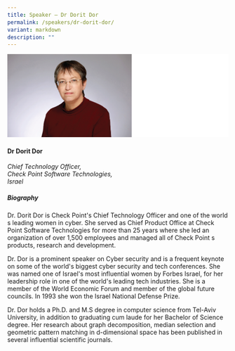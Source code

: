 ```yaml
---
title: Speaker – Dr Dorit Dor
permalink: /speakers/dr-dorit-dor/
variant: markdown
description: ""
---
```

![](/images/2024%20speakers/Dorit_Dor.png)
#### **Dr Dorit Dor**

*Chief Technology Officer, <br> Check Point Software Technologies, <br>Israel*

##### **Biography**
Dr. Dorit Dor is Check Point's Chief Technology Officer and one of the world s leading women in cyber. She served as Chief Product Office at Check Point Software Technologies for more than 25 years where she led an organization of over 1,500 employees and managed all of Check
Point s products, research and development.

Dr. Dor is a prominent speaker on Cyber security and is a frequent keynote on some of the world's biggest cyber security and tech conferences. She was named one of Israel's most influential women by Forbes Israel, for her leadership role in one of the world's leading tech
industries. She is a member of the World Economic Forum and member of the global future councils. In 1993 she won the Israel National Defense Prize.

Dr. Dor holds a Ph.D. and M.S degree in computer science from Tel-Aviv University, in addition to graduating cum laude for her Bachelor of Science degree. Her research about graph decomposition, median selection and geometric pattern matching in d-dimensional space has been published in several influential scientific journals.
